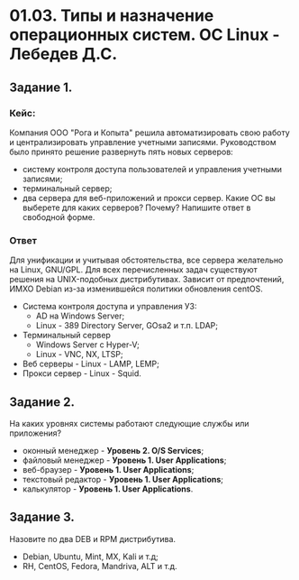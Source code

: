 # 01.03. Типы и назначение операционных систем. ОС Linux - Лебедев Д.С.
## Задание 1.
### Кейс:
Компания ООО "Рога и Копыта" решила автоматизировать свою работу и централизировать управление учетными записями. Руководством было принято решение развернуть пять новых серверов:
- систему контроля доступа пользователей и управления учетными записями;
- терминальный сервер;
- два сервера для веб-приложений и прокси сервер.
Какие ОС вы выберете для каких серверов? Почему?
Напишите ответ в свободной форме.
### Ответ
Для унификации и учитывая обстоятельства, все сервера желательно на Linux, GNU/GPL. Для всех перечисленных задач существуют решения на UNIX-подобных дистрибутивах. Зависит от предпочтений, ИМХО Debian из-за изменившейся политики обновления centOS.
- Система контроля доступа и управления УЗ:
	- AD на Windows Server; 
	- Linux - 389 Directory Server, GOsa2 и т.п. LDAP;
- Терминальный сервер
	- Windows Server с Hyper-V;
	- Linux - VNC, NX, LTSP;
- Веб серверы - Linux - LAMP, LEMP;
- Прокси сервер - Linux - Squid.

## Задание 2.
На каких уровнях системы работают следующие службы или приложения?
- оконный менеджер - **Уровень 2. O/S Services**;
- файловый менеджер - **Уровень 1. User Applications**;
- веб-браузер - **Уровень 1. User Applications**;
- текстовый редактор - **Уровень 1. User Applications**;
- калькулятор - **Уровень 1. User Applications**.

## Задание 3.
Назовите по два DEB и RPM дистрибутива.
- Debian, Ubuntu, Mint, MX, Kali и т.д;
- RH, CentOS, Fedora, Mandriva, ALT и т.д.
